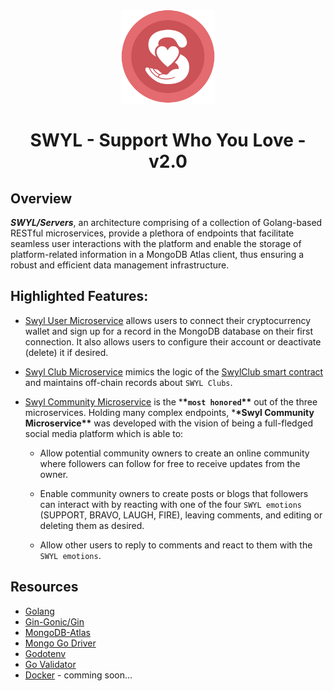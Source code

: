 <p align="center">
<br />
<a href="https://github.com/SWYLy/servers"><img src="https://github.com/SWYLy/materials/blob/master/logo.svg?raw=true" width="150" alt=""/></a>
<h1 align="center">SWYL - Support Who You Love - v2.0</h1>
</p>

## Overview

**_SWYL/Servers_**, an architecture comprising of a collection of Golang-based RESTful microservices, provide a plethora of endpoints that facilitate seamless user interactions with the platform and enable the storage of platform-related information in a MongoDB Atlas client, thus ensuring a robust and efficient data management infrastructure.


## Highlighted Features:

- [Swyl User Microservice](https://github.com/SWYLy/servers/tree/master/swyl-users-ms) allows users to connect their cryptocurrency wallet and sign up for a record in the MongoDB database on their first connection. It also allows users to configure their account or deactivate (delete) it if desired.

- [Swyl Club Microservice](https://github.com/SWYLy/servers/tree/master/swyl-club-ms) mimics the logic of the [SwylClub smart contract](https://github.com/SWYLy/contracts/blob/main/contracts/v1/SwylClub.sol) and maintains off-chain records about `SWYL Clubs`.

- [Swyl Community Microservice](https://github.com/SWYLy/servers/tree/master/swyl-community-ms) is the \***\*`most honored`\*\*** out of the three microservices. Holding many complex endpoints, \***\*Swyl Community Microservice\*\*** was developed with the vision of being a full-fledged social media platform which is able to:

  - Allow potential community owners to create an online community where followers can follow for free to receive updates from the owner.

  - Enable community owners to create posts or blogs that followers can interact with by reacting with one of the four `SWYL emotions` (SUPPORT, BRAVO, LAUGH, FIRE), leaving comments, and editing or deleting them as desired.

  - Allow other users to reply to comments and react to them with the `SWYL emotions`.

## Resources

- [Golang](https://go.dev/)
- [Gin-Gonic/Gin](https://github.com/gin-gonic/gin)
- [MongoDB-Atlas](https://www.mongodb.com/atlas)
- [Mongo Go Driver](https://www.mongodb.com/docs/drivers/go/current/)
- [Godotenv](https://github.com/joho/godotenv)
- [Go Validator](https://pkg.go.dev/github.com/go-playground/validator/v10#section-readme)
- [Docker](https://www.docker.com/) - comming soon...
